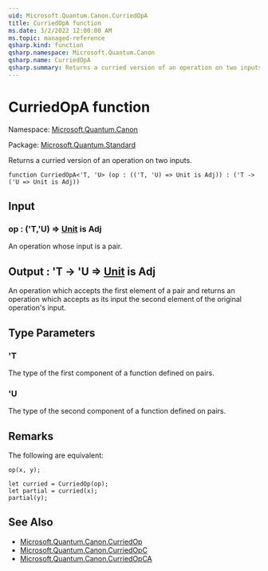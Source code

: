 ```yaml
---
uid: Microsoft.Quantum.Canon.CurriedOpA
title: CurriedOpA function
ms.date: 3/2/2022 12:00:00 AM
ms.topic: managed-reference
qsharp.kind: function
qsharp.namespace: Microsoft.Quantum.Canon
qsharp.name: CurriedOpA
qsharp.summary: Returns a curried version of an operation on two inputs.
---
```


# CurriedOpA function

Namespace: [Microsoft.Quantum.Canon](xref:Microsoft.Quantum.Canon)

Package: [Microsoft.Quantum.Standard](https://nuget.org/packages/Microsoft.Quantum.Standard)


Returns a curried version of an operation on two inputs.

```qsharp
function CurriedOpA<'T, 'U> (op : (('T, 'U) => Unit is Adj)) : ('T -> ('U => Unit is Adj))
```


## Input

### op : ('T,'U) => [Unit](xref:microsoft.quantum.qsharp.valueliterals#unit-literal)  is Adj

An operation whose input is a pair.



## Output : 'T -> 'U => [Unit](xref:microsoft.quantum.qsharp.valueliterals#unit-literal)  is Adj

An operation which accepts the first element of a pair and returnsan operation which accepts as its input the second element of theoriginal operation's input.

## Type Parameters

### 'T

The type of the first component of a function defined on pairs.
### 'U

The type of the second component of a function defined on pairs.

## Remarks

The following are equivalent:```qsharpop(x, y);let curried = CurriedOp(op);let partial = curried(x);partial(y);```

## See Also

- [Microsoft.Quantum.Canon.CurriedOp](xref:Microsoft.Quantum.Canon.CurriedOp)
- [Microsoft.Quantum.Canon.CurriedOpC](xref:Microsoft.Quantum.Canon.CurriedOpC)
- [Microsoft.Quantum.Canon.CurriedOpCA](xref:Microsoft.Quantum.Canon.CurriedOpCA)
